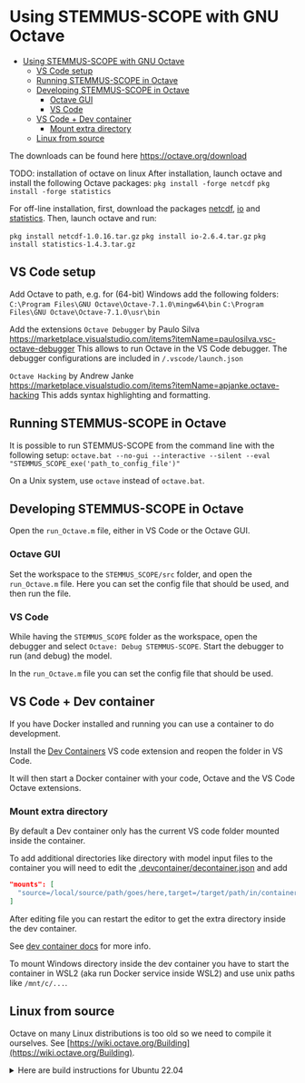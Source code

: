 # Using STEMMUS-SCOPE with GNU Octave

- [Using STEMMUS-SCOPE with GNU Octave](#using-stemmus-scope-with-gnu-octave)
  - [VS Code setup](#vs-code-setup)
  - [Running STEMMUS-SCOPE in Octave](#running-stemmus-scope-in-octave)
  - [Developing STEMMUS-SCOPE in Octave](#developing-stemmus-scope-in-octave)
    - [Octave GUI](#octave-gui)
    - [VS Code](#vs-code)
  - [VS Code + Dev container](#vs-code--dev-container)
    - [Mount extra directory](#mount-extra-directory)
  - [Linux from source](#linux-from-source)

The downloads can be found here
https://octave.org/download

TODO: installation of octave on linux
After installation, launch octave and install the following Octave packages:
`pkg install -forge netcdf`
`pkg install -forge statistics`

For off-line installation, first, download the packages [netcdf](https://octave.sourceforge.io/netcdf/index.html), [io](https://octave.sourceforge.io/io/index.html) and [statistics](https://octave.sourceforge.io/statistics/index.html). Then, launch octave and run:

`pkg install netcdf-1.0.16.tar.gz`
`pkg install io-2.6.4.tar.gz`
`pkg install statistics-1.4.3.tar.gz`

## VS Code setup
Add Octave to path, e.g. for (64-bit) Windows add the following folders:
`C:\Program Files\GNU Octave\Octave-7.1.0\mingw64\bin`
`C:\Program Files\GNU Octave\Octave-7.1.0\usr\bin`

Add the extensions
`Octave Debugger` by Paulo Silva https://marketplace.visualstudio.com/items?itemName=paulosilva.vsc-octave-debugger
This allows to run Octave in the VS Code debugger.
The debugger configurations are included in `/.vscode/launch.json`

`Octave Hacking` by Andrew Janke https://marketplace.visualstudio.com/items?itemName=apjanke.octave-hacking
This adds syntax highlighting and formatting.

## Running STEMMUS-SCOPE in Octave
It is possible to run STEMMUS-SCOPE from the command line with the following setup:
`octave.bat --no-gui --interactive --silent --eval "STEMMUS_SCOPE_exe('path_to_config_file')"`

On a Unix system, use `octave` instead of `octave.bat`.
## Developing STEMMUS-SCOPE in Octave
Open the `run_Octave.m` file, either in VS Code or the Octave GUI.

### Octave GUI
Set the workspace to the `STEMMUS_SCOPE/src` folder, and open the `run_Octave.m` file.
Here you can set the config file that should be used, and then run the file.

### VS Code
While having the `STEMMUS_SCOPE` folder as the workspace, open the debugger and select `Octave: Debug STEMMUS-SCOPE`.
Start the debugger to run (and debug) the model.

In the `run_Octave.m` file you can set the config file that should be used.

## VS Code + Dev container

If you have Docker installed and running you can use a container to do development.

Install the [Dev Containers](https://marketplace.visualstudio.com/items?itemName=ms-vscode-remote.remote-containers) VS code extension and reopen the folder in VS Code.

It will then start a Docker container with your code, Octave and the VS Code Octave extensions.

### Mount extra directory

By default a Dev container only has the current VS code folder mounted inside the container.

To add additional directories like directory with model input files to the container you will need to edit the [.devcontainer/decontainer.json](.devcontainer/decontainer.json) and add

```json
"mounts": [
  "source=/local/source/path/goes/here,target=/target/path/in/container/goes/here,type=bind,consistency=cached"
]
```

After editing file you can restart the editor to get the extra directory inside the dev container.

See [dev container docs](https://code.visualstudio.com/remote/advancedcontainers/add-local-file-mount) for more info.

To mount Windows directory inside the dev container you have to start the container in WSL2 (aka run Docker service inside WSL2) and use unix paths like `/mnt/c/...`.

## Linux from source

Octave on many Linux distributions is too old so we need to compile it ourselves.
See [https://wiki.octave.org/Building](https://wiki.octave.org/Building).

<details>
<summary>Here are build instructions for Ubuntu 22.04</summary>

```shell
sudo apt update
# install minimal deps, see https://wiki.octave.org/Octave_for_Debian_systems#The_right_way for all dependencies
sudo apt install -yq wget build-essential gfortran liblapack-dev libblas-dev libpcre3-dev libreadline-dev libnetcdf-dev
wget https://mirror.serverion.com/gnu/octave/octave-7.2.0.tar.gz  # or download from local mirror at https://ftpmirror.gnu.org/octave
tar -zxf octave-7.2.0.tar.gz
cd octave-7.2.0
./configure --prefix=/opt/octave
make -j 6
sudo make install
```

Add `/opt/octave/bin` to PATH environment variable.

```shell
export PATH=$PATH:/opt/octave/bin
```

Install Octave dependencies with

```shell
octave --eval 'pkg install -forge statistics'
octave --eval 'pkg install -forge netcdf'
```
</details>